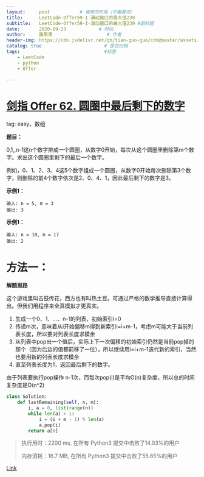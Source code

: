 ```yaml
---
layout:     post           # 使用的布局（不需要改）
title:      LeetCode-Offer59-I-滑动窗口的最大值239
subtitle:   LeetCode-Offer59-I-滑动窗口的最大值239 #副标题
date:       2020-09-23            # 时间
author:     甜果果                    # 作者
header-img: https://cdn.jsdelivr.net/gh/tian-guo-guo/cdn@master/assets/picgoimg/20200701171155.png  #背景图片
catalog: true                       # 是否归档
tags:                               #标签
    - LeetCode
    - python
    - Offer

---
```


# [剑指 Offer 62. 圆圈中最后剩下的数字](https://leetcode-cn.com/problems/yuan-quan-zhong-zui-hou-sheng-xia-de-shu-zi-lcof/)

tag: easy，数组

**题目：**

0,1,,n-1这n个数字排成一个圆圈，从数字0开始，每次从这个圆圈里删除第m个数字。求出这个圆圈里剩下的最后一个数字。

例如，0、1、2、3、4这5个数字组成一个圆圈，从数字0开始每次删除第3个数字，则删除的前4个数字依次是2、0、4、1，因此最后剩下的数字是3。

**示例1：**

```
输入: n = 5, m = 3
输出: 3
```

**示例1：**

```
输入: n = 10, m = 17
输出: 2
```

# 方法一：

**解题思路**

这个游戏里叫击鼓传花，西方也有叫热土豆。可通过严格的数学推导直接计算得出。但我们用程序来全真模拟才更真实。

1.  生成一个0、1、…、n-1的列表，初始索引i=0
2.  传递m次，意味着从i开始偏移m得到新索引i=i+m-1，考虑m可能大于当前列表长度，所以要对列表长度求模余
3.  从列表中pop出一个值后，实际上下一次偏移的初始索引仍然是当前pop掉的那个（因为后边的值都前移了一位），所以继续用i=i+m-1迭代新的索引，当然也要用新的列表长度求模余
4.  直至列表长度为1，返回最后剩下的数字。

由于列表要执行pop操作 n-1次，而每次pop(i)是平均O(n)复杂度，所以总的时间复杂度是O(n^2)

```python
class Solution:
    def lastRemaining(self, n, m):
        i, a = 0, list(range(n))
        while len(a) > 1:
            i = (i + m - 1) % len(a)
            a.pop(i)
        return a[0]
```

>执行用时：2200 ms, 在所有 Python3 提交中击败了14.03%的用户
>
>内存消耗：16.7 MB, 在所有 Python3 提交中击败了55.65%的用户

[Link](https://leetcode-cn.com/problems/yuan-quan-zhong-zui-hou-sheng-xia-de-shu-zi-lcof/solution/pythonquan-zhen-mo-ni-by-luanz/)